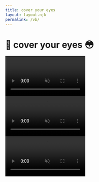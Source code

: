 ```yaml
---
title: cover your eyes
layout: layout.njk
permalink: /vb/
---
```


# 🫣 cover your eyes 😳

<video src="/assets/vb01.mp4" autoplay loop muted playsinline style="max-width: 50%; height: auto;"></video>
<video src="/assets/vb02.mp4" autoplay loop muted playsinline style="max-width: 50%; height: auto;"></video>
<video src="/assets/vb03.mp4" autoplay loop muted playsinline style="max-width: 50%; height: auto;"></video>